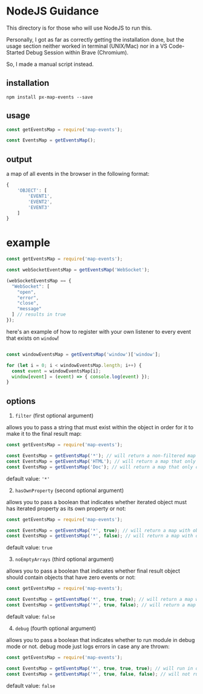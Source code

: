# NodeJS Guidance

This directory is for those who will use NodeJS to run this.

Personally, I got as far as correctly getting the installation done, but the usage section neither worked in terminal (UNIX/Mac) nor in a VS Code-Started Debug Session within Brave (Chromium).

So, I made a manual script instead.

## installation

`npm install px-map-events --save`

## usage

```javascript
const getEventsMap = require('map-events');

const EventsMap = getEventsMap();
```

## output

a map of all events in the browser in the following format:

```javascript
{
    'OBJECT': [
        'EVENT1',
        'EVENT2',
        'EVENT3'
    ]
}
```

# example

```javascript
const getEventsMap = require('map-events');

const webSocketEventsMap = getEventsMap('WebSocket');

(webSocketEventsMap == {
  "WebSocket": [
    "open",
    "error",
    "close",
    "message"
  ] // results in true
});
```

here's an example of how to register with your own listener to every event that exists on `window`!

```javascript

const windowEventsMap = getEventsMap('window')['window'];

for (let i = 0; i < windowEventsMap.length; i++) {
  const event = windowEventsMap[i];
  window[event] = (event) => { console.log(event) });
}
```

## options

1. `filter` (first optional argument)

allows you to pass a string that must exist within the object in order for it to make it to the final result map:

```javascript
const getEventsMap = require('map-events');

const EventsMap = getEventsMap('*'); // will return a non-filtered map
const EventsMap = getEventsMap('HTML'); // will return a map that only contains objects that contain the string 'HTML' (such as 'HTMLBodyElement')
const EventsMap = getEventsMap('Doc'); // will return a map that only contains objects that contain the string 'Doc' (such as 'Document')
```

default value: `'*'`

2. `hasOwnProperty` (second optional argument)

allows you to pass a boolean that indicates whether iterated object must has iterated property as its own property or not:

```javascript
const getEventsMap = require('map-events');

const EventsMap = getEventsMap('*', true); // will return a map with objects and  events properties that are the object's own properties
const EventsMap = getEventsMap('*', false); // will return a map with objects and  events properties - whether the properties are the object's own properties or not
```

default value: `true`

3. `noEmptyArrays` (third optional argument)

allows you to pass a boolean that indicates whether final result object should contain objects that have zero events or not:

```javascript
const getEventsMap = require('map-events');

const EventsMap = getEventsMap('*', true, true); // will return a map with objects and events properties only if the object even has any events
const EventsMap = getEventsMap('*', true, false); // will return a map with objects and events properties whether the object has any events or not
```

default value: `false`

4. `debug` (fourth optional argument)

allows you to pass a boolean that indicates whether to run module in debug mode or not. debug mode just logs errors in case any are thrown:

```javascript
const getEventsMap = require('map-events');

const EventsMap = getEventsMap('*', true, true, true); // will run in debug mode
const EventsMap = getEventsMap('*', true, false, false); // will not run in debug mode
```

default value: `false`
